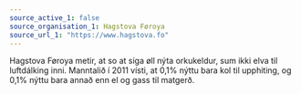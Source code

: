 ```yaml
---
source_active_1: false
source_organisation_1: Hagstova Føroya
source_url_1: "https://www.hagstova.fo"
---
```

Hagstova Føroya metir, at so at siga øll nýta orkukeldur, sum ikki elva til luftdálking inni.
Manntalið í 2011 vísti, at 0,1% nýttu bara kol til upphiting, og 0,1% nýttu bara annað enn el og gass til matgerð.
